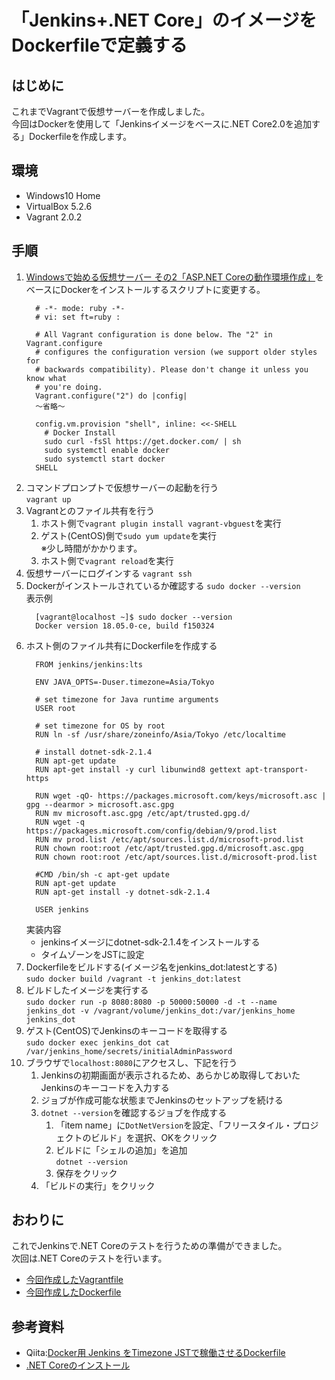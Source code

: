 # 「Jenkins+.NET Core」のイメージをDockerfileで定義する

## はじめに
これまでVagrantで仮想サーバーを作成しました。  
今回はDockerを使用して「Jenkinsイメージをベースに.NET Core2.0を追加する」Dockerfileを作成します。

## 環境
- Windows10 Home  
- VirtualBox 5.2.6  
- Vagrant 2.0.2

## 手順
1. [Windowsで始める仮想サーバー その2「ASP.NET Coreの動作環境作成」](https://github.com/kazenetu/blog-reports/tree/master/reports/17-dotnetTestCentOS2)をベースにDockerをインストールするスクリプトに変更する。  
    ```
      # -*- mode: ruby -*-
      # vi: set ft=ruby :

      # All Vagrant configuration is done below. The "2" in Vagrant.configure
      # configures the configuration version (we support older styles for
      # backwards compatibility). Please don't change it unless you know what
      # you're doing.
      Vagrant.configure("2") do |config|
      ～省略～

      config.vm.provision "shell", inline: <<-SHELL
        # Docker Install
        sudo curl -fsSl https://get.docker.com/ | sh
        sudo systemctl enable docker
        sudo systemctl start docker
      SHELL
    ```
1. コマンドプロンプトで仮想サーバーの起動を行う  
    ```vagrant up```
1. Vagrantとのファイル共有を行う
    1. ホスト側で```vagrant plugin install vagrant-vbguest```を実行
    1. ゲスト(CentOS)側で```sudo yum update```を実行  
       ※少し時間がかかります。
    1. ホスト側で```vagrant reload```を実行
1. 仮想サーバーにログインする 
    ```vagrant ssh```
1. Dockerがインストールされているか確認する
    ```sudo docker --version```  
    表示例  
    ```
      [vagrant@localhost ~]$ sudo docker --version
      Docker version 18.05.0-ce, build f150324
    ```
1. ホスト側のファイル共有にDockerfileを作成する
    ```
      FROM jenkins/jenkins:lts

      ENV JAVA_OPTS=-Duser.timezone=Asia/Tokyo

      # set timezone for Java runtime arguments
      USER root

      # set timezone for OS by root
      RUN ln -sf /usr/share/zoneinfo/Asia/Tokyo /etc/localtime

      # install dotnet-sdk-2.1.4
      RUN apt-get update
      RUN apt-get install -y curl libunwind8 gettext apt-transport-https

      RUN wget -qO- https://packages.microsoft.com/keys/microsoft.asc | gpg --dearmor > microsoft.asc.gpg
      RUN mv microsoft.asc.gpg /etc/apt/trusted.gpg.d/
      RUN wget -q https://packages.microsoft.com/config/debian/9/prod.list
      RUN mv prod.list /etc/apt/sources.list.d/microsoft-prod.list
      RUN chown root:root /etc/apt/trusted.gpg.d/microsoft.asc.gpg
      RUN chown root:root /etc/apt/sources.list.d/microsoft-prod.list

      #CMD /bin/sh -c apt-get update
      RUN apt-get update
      RUN apt-get install -y dotnet-sdk-2.1.4

      USER jenkins
    ```
    実装内容
    * jenkinsイメージにdotnet-sdk-2.1.4をインストールする
    * タイムゾーンをJSTに設定
1. Dockerfileをビルドする(イメージ名をjenkins_dot:latestとする)  
  ```sudo docker build /vagrant -t jenkins_dot:latest```
1. ビルドしたイメージを実行する  
  ```sudo docker run -p 8080:8080 -p 50000:50000 -d -t --name jenkins_dot -v /vagrant/volume/jenkins_dot:/var/jenkins_home jenkins_dot```
1. ゲスト(CentOS)でJenkinsのキーコードを取得する  
  ```sudo docker exec jenkins_dot cat /var/jenkins_home/secrets/initialAdminPassword```
1. ブラウザで```localhost:8080```にアクセスし、下記を行う
    1. Jenkinsの初期画面が表示されるため、あらかじめ取得しておいたJenkinsのキーコードを入力する
    1. ジョブが作成可能な状態までJenkinsのセットアップを続ける
    1. ```dotnet --version```を確認するジョブを作成する
        1. 「item name」に```DotNetVersion```を設定、「フリースタイル・プロジェクトのビルド」を選択、OKをクリック
        1. ビルドに「シェルの追加」を追加  
        ```dotnet --version```
        1. 保存をクリック
    1. 「ビルドの実行」をクリック

## おわりに
これでJenkinsで.NET Coreのテストを行うための準備ができました。  
次回は.NET Coreのテストを行います。  

- [今回作成したVagrantfile](./Vagrantfile)
- [今回作成したDockerfile](./Dockerfile)

## 参考資料
* Qiita:[Docker用 Jenkins をTimezone JSTで稼働させるDockerfile](https://qiita.com/k1tajima/items/bc1d4cd24b081ad42957)
* [.NET Coreのインストール](https://www.microsoft.com/net/download/linux-package-manager/debian9/sdk-2.1.4)
